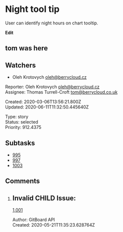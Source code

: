 # Night tool tip

User can identify night hours on chart tooltip.

**Edit**

## **tom was here**

## Watchers
- Oleh Krotovych <oleh@berrycloud.cz>

Reporter: Oleh Krotovych <oleh@berrycloud.cz>  
Assignee: Thomas Turrell-Croft <tom@berrycloud.co.uk>

Created: 2020-03-06T13:56:21.800Z  
Updated: 2020-06-11T11:32:50.445640Z

Type: story  
Status: selected  
Priority: 912.4375

## Subtasks
- [995](995.md "Add blackest theme")
- [997](997.md "Yet another one")
- [1003](1003.md "Yet another another issue")

## Comments
1.  ## Invalid CHILD Issue:
    [1,001](1,001.md "This needs to be done")

    Author: GitBoard API  
    Created: 2020-05-21T11:35:23.628764Z  
